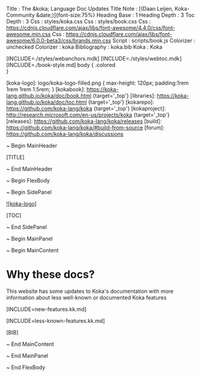 
Title         : The &koka; Language Doc Updates
Title Note    : [(Daan Leijen, Koka-Community &date;)]{font-size:75%}
Heading Base  : 1
Heading Depth : 3
Toc Depth     : 3
Css           : styles/koka.css
Css           : styles/book.css
Css           : https://cdnjs.cloudflare.com/ajax/libs/font-awesome/4.4.0/css/font-awesome.min.css
Css           : https://cdnjs.cloudflare.com/ajax/libs/font-awesome/6.0.0-beta3/css/brands.min.css
Script        : scripts/book.js
Colorizer     : unchecked
Colorizer     : koka
Bibliography  : koka.bib
Koka          : Koka

[INCLUDE=./styles/webanchors.mdk]
[INCLUDE=./styles/webtoc.mdk]
[INCLUDE=./book-style.md]
body {
  .colored  
}

[koka-logo]: logo/koka-logo-filled.png { max-height: 120px; padding:1rem 1rem 1rem 1.5rem; }
[kokabook]: https://koka-lang.github.io/koka/doc/book.html  {target='_top'}
[libraries]: https://koka-lang.github.io/koka/doc/toc.html {target='_top'}
[kokarepo]: https://github.com/koka-lang/koka {target='_top'}
[kokaproject]: http://research.microsoft.com/en-us/projects/koka {target='_top'}
[releases]: https://github.com/koka-lang/koka/releases
[build]: https://github.com/koka-lang/koka/#build-from-source
[forum]: https://github.com/koka-lang/koka/discussions


~ Begin MainHeader

[TITLE]

~ End MainHeader

~ Begin FlexBody

~ Begin SidePanel

[![koka-logo]](https://github.com/koka-lang/koka)

[TOC]

~ End SidePanel

~ Begin MainPanel

~ Begin MainContent

# Why these docs?

This website has some updates to Koka's documentation with more information about less well-known or documented Koka features

[INCLUDE=new-features.kk.md]

[INCLUDE=less-known-features.kk.md]


[BIB]

~ End MainContent

~ End MainPanel

~ End FlexBody
